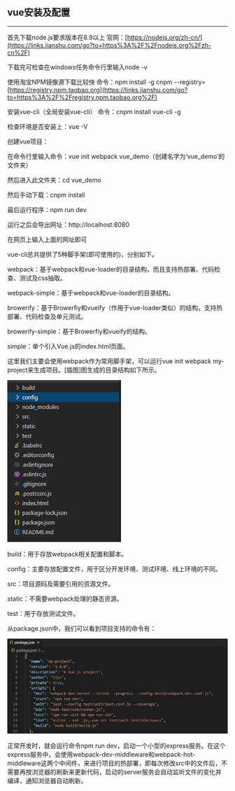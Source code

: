 ## vue安装及配置

------

首先下载node.js要求版本在8.9以上    官网：[https://nodejs.org/zh-cn/](https://links.jianshu.com/go?to=https%3A%2F%2Fnodejs.org%2Fzh-cn%2F)

下载完可检查在windows任务命令行里输入node -v

使用淘宝NPM镜像源下载比较快  命令：npm install -g cnpm --registry=[https://registry.npm.taobao.org](https://links.jianshu.com/go?to=https%3A%2F%2Fregistry.npm.taobao.org%2F)

安装vue-cli（全局安装vue-cli）  命令：cnpm install vue-cli -g

检查环境是否安装上：vue -V

创建vue项目：

在命令行里输入命令：vue init webpack vue_demo（创建名字为‘vue_demo’的文件夹）

 然后进入此文件夹：cd vue_demo

 然后手动下载：cnpm install

最后运行程序：npm run dev    

运行之后会导出网址：http://localhost:8080

在网页上输入上面的网址即可

 

vue-cli总共提供了5种脚手架(即可使用的<template-name>)，分别如下。

webpack：基于webpack和vue-loader的目录结构，而且支持热部署、代码检查、测试及css抽取。

webpack-simple：基于webpack和vue-loader的目录结构。

browerify：基于Browerfiy和vueify（作用于vue-loader类似）的结构，支持热部署、代码检查及单元测试。

browerify-simple：基于Browerfiy和vueify的结构。 

simple：单个引入Vue.js的index.html页面。

 

这里我们主要会使用webpack作为常用脚手架，可以运行vue init webpack my-project来生成项目。[插图]图生成的目录结构如下所示。

![计算机生成了可选文字: build 〉config nodemodules MC statlc 乙.babelrc 0.editorconfig .eslintignore @eslintrcjs 0 .gltlgnore 巧.postcssrc.JS 0index.html {}package-lock.json {}package.json README.md](../image/clip_image001-1618474425227.png)

build：用于存放webpack相关配置和脚本。

config：主要存放配置文件，用于区分开发环境、测试环境、线上环境的不同。

src：项目源码及需要引用的资源文件。

static：不需要webpack处理的静态资源。

test：用于存放测试文件。

从package.json中，我们可以看到项目支持的命令有：

![计算机生成了可选文字: 四c炻gSon {}package.json〉。 name Vet'SIon 町一project" "description' "凸VUe.JSproject" "author" prlvate" scripts "start" "e2e• "test" "lint" "build" "liyz" "webpack—dev-——inline一—progress npmrundev• 'jest一-configtest/unit/jest．conf.js "nodetest/e2e/runner.js• npmrununit&&npmrune2e" -configbuild/webpack．dev．conf.js" "eslint一一ext．js，。VueSrCtest/unittest/e2e/specs “nodebuild/build.js"](../image/clip_image002-1618474425227.png)

正常开发时，就会运行命令npm run dev，启动一个小型的express服务。在这个express服务中，会使用webpack-dev-middleware和webpack-hot-middleware这两个中间件，来进行项目的热部署，即每次修改src中的文件后，不需要再按浏览器的刷新来更新代码，启动的server服务会自动监听文件的变化并编译，通知浏览器自动刷新。